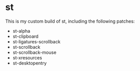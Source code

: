 # st

This is my custom build of st, including the following patches:

- st-alpha
- st-clipboard
- st-ligatures-scrollback
- st-scrollback
- st-scrollback-mouse
- st-xresources
- st-desktopentry

